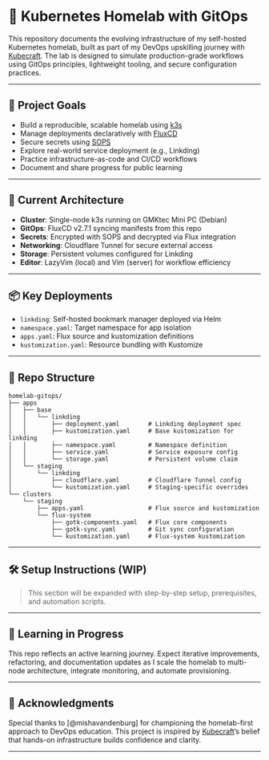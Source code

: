 # 🧪 Kubernetes Homelab with GitOps

This repository documents the evolving infrastructure of my self-hosted Kubernetes homelab, built as part of my DevOps upskilling journey with [Kubecraft](https://www.skool.com/kubecraft/about). The lab is designed to simulate production-grade workflows using GitOps principles, lightweight tooling, and secure configuration practices.

---

## 🚀 Project Goals

- Build a reproducible, scalable homelab using [k3s](https://k3s.io/)  
- Manage deployments declaratively with [FluxCD](https://fluxcd.io/)  
- Secure secrets using [SOPS](https://github.com/mozilla/sops)  
- Explore real-world service deployment (e.g., Linkding)  
- Practice infrastructure-as-code and CI/CD workflows  
- Document and share progress for public learning

---

## 🧱 Current Architecture

- **Cluster**: Single-node k3s running on GMKtec Mini PC (Debian)
- **GitOps**: FluxCD v2.7.1 syncing manifests from this repo
- **Secrets**: Encrypted with SOPS and decrypted via Flux integration
- **Networking**: Cloudflare Tunnel for secure external access
- **Storage**: Persistent volumes configured for Linkding
- **Editor**: LazyVim (local) and Vim (server) for workflow efficiency

---

## 📦 Key Deployments

- `linkding`: Self-hosted bookmark manager deployed via Helm
- `namespace.yaml`: Target namespace for app isolation
- `apps.yaml`: Flux source and kustomization definitions
- `kustomization.yaml`: Resource bundling with Kustomize

---

## 📁 Repo Structure

```
homelab-gitops/
├── apps
│   ├── base
│   │   └── linkding
│   │       ├── deployment.yaml        # Linkding deployment spec
│   │       ├── kustomization.yaml     # Base kustomization for linkding
│   │       ├── namespace.yaml         # Namespace definition
│   │       ├── service.yaml           # Service exposure config
│   │       └── storage.yaml           # Persistent volume claim
│   └── staging
│       └── linkding
│           ├── cloudflare.yaml        # Cloudflare Tunnel config
│           └── kustomization.yaml     # Staging-specific overrides
└── clusters
    └── staging
        ├── apps.yaml                  # Flux source and kustomization
        └── flux-system
            ├── gotk-components.yaml   # Flux core components
            ├── gotk-sync.yaml         # Git sync configuration
            └── kustomization.yaml     # Flux-system kustomization
```

---

## 🛠️ Setup Instructions (WIP)

> This section will be expanded with step-by-step setup, prerequisites, and automation scripts.

---

## 🧠 Learning in Progress

This repo reflects an active learning journey. Expect iterative improvements, refactoring, and documentation updates as I scale the homelab to multi-node architecture, integrate monitoring, and automate provisioning.

---

## 🤝 Acknowledgments

Special thanks to [@mishavandenburg] for championing the homelab-first approach to DevOps education. This project is inspired by [Kubecraft](https://kubecraft.dev)’s belief that hands-on infrastructure builds confidence and clarity.

---
